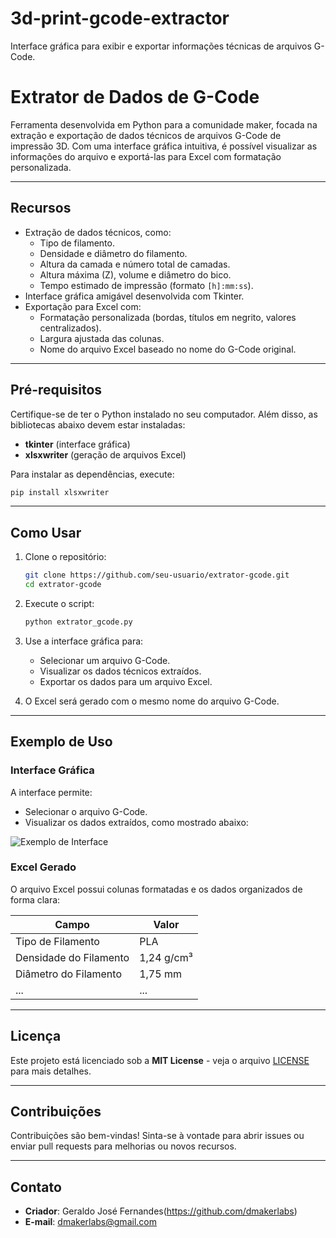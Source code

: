 # 3d-print-gcode-extractor
Interface gráfica para exibir e exportar informações técnicas de arquivos G-Code.

# **Extrator de Dados de G-Code**
Ferramenta desenvolvida em Python para a comunidade maker, focada na extração e exportação de dados técnicos de arquivos G-Code de impressão 3D. Com uma interface gráfica intuitiva, é possível visualizar as informações do arquivo e exportá-las para Excel com formatação personalizada.

---

## **Recursos**
- Extração de dados técnicos, como:
  - Tipo de filamento.
  - Densidade e diâmetro do filamento.
  - Altura da camada e número total de camadas.
  - Altura máxima (Z), volume e diâmetro do bico.
  - Tempo estimado de impressão (formato `[h]:mm:ss`).
- Interface gráfica amigável desenvolvida com Tkinter.
- Exportação para Excel com:
  - Formatação personalizada (bordas, títulos em negrito, valores centralizados).
  - Largura ajustada das colunas.
  - Nome do arquivo Excel baseado no nome do G-Code original.

---

## **Pré-requisitos**
Certifique-se de ter o Python instalado no seu computador. Além disso, as bibliotecas abaixo devem estar instaladas:
- **tkinter** (interface gráfica)
- **xlsxwriter** (geração de arquivos Excel)

Para instalar as dependências, execute:
```bash
pip install xlsxwriter
```

---

## **Como Usar**
1. Clone o repositório:
   ```bash
   git clone https://github.com/seu-usuario/extrator-gcode.git
   cd extrator-gcode
   ```

2. Execute o script:
   ```bash
   python extrator_gcode.py
   ```

3. Use a interface gráfica para:
   - Selecionar um arquivo G-Code.
   - Visualizar os dados técnicos extraídos.
   - Exportar os dados para um arquivo Excel.

4. O Excel será gerado com o mesmo nome do arquivo G-Code.

---

## **Exemplo de Uso**
### Interface Gráfica
A interface permite:
- Selecionar o arquivo G-Code.
- Visualizar os dados extraídos, como mostrado abaixo:

![Exemplo de Interface](https://via.placeholder.com/800x400.png?text=Interface+Gráfica)

### Excel Gerado
O arquivo Excel possui colunas formatadas e os dados organizados de forma clara:

| Campo                      | Valor       |
|----------------------------|-------------|
| Tipo de Filamento          | PLA         |
| Densidade do Filamento     | 1,24 g/cm³  |
| Diâmetro do Filamento      | 1,75 mm     |
| ...                        | ...         |

---

## **Licença**
Este projeto está licenciado sob a **MIT License** - veja o arquivo [LICENSE](LICENSE) para mais detalhes.

---

## **Contribuições**
Contribuições são bem-vindas! Sinta-se à vontade para abrir issues ou enviar pull requests para melhorias ou novos recursos.

---

## **Contato**
- **Criador**: Geraldo José Fernandes(https://github.com/dmakerlabs)
- **E-mail**: dmakerlabs@gmail.com
